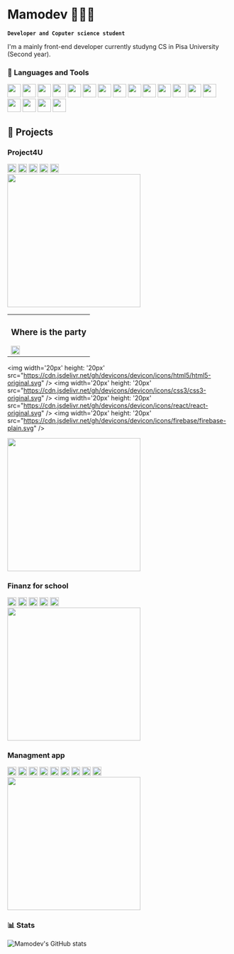 # Mamodev 👨🏼‍💻

**`Developer and Coputer science student`**

I'm a mainly front-end developer currently studyng CS in <a>Pisa University</a> (Second year).

### 🧰 Languages and Tools
<div>
  <img width='30px' height: '30px' src="https://cdn.jsdelivr.net/gh/devicons/devicon/icons/javascript/javascript-original.svg" />
  <img width='30px' height: '30px' src="https://cdn.jsdelivr.net/gh/devicons/devicon/icons/typescript/typescript-original.svg" />
  <img width='30px' height: '30px' src="https://cdn.jsdelivr.net/gh/devicons/devicon/icons/html5/html5-original.svg" />
  <img width='30px' height: '30px' src="https://cdn.jsdelivr.net/gh/devicons/devicon/icons/css3/css3-original.svg" />
  <img width='30px' height: '30px' src="https://cdn.jsdelivr.net/gh/devicons/devicon/icons/sass/sass-original.svg" />
  <img width='30px' height: '30px' src="https://cdn.jsdelivr.net/gh/devicons/devicon/icons/java/java-original.svg" />
  <img width='30px' height: '30px' src="https://cdn.jsdelivr.net/gh/devicons/devicon/icons/bash/bash-original.svg" />
  <img width='30px' height: '30px' src="https://cdn.jsdelivr.net/gh/devicons/devicon/icons/firebase/firebase-plain.svg" />
  <img width='30px' height: '30px' src="https://cdn.jsdelivr.net/gh/devicons/devicon/icons/postgresql/postgresql-original-wordmark.svg" />
  <img width='30px' height: '30px' src="https://cdn.jsdelivr.net/gh/devicons/devicon/icons/mysql/mysql-original-wordmark.svg" />
  <img width='30px' height: '30px' src="https://cdn.jsdelivr.net/gh/devicons/devicon/icons/react/react-original.svg" />
  <img width='30px' height: '30px' src="https://cdn.jsdelivr.net/gh/devicons/devicon/icons/nextjs/nextjs-original-wordmark.svg" />
  <img width='30px' height: '30px' src="https://cdn.jsdelivr.net/gh/devicons/devicon/icons/electron/electron-original.svg" />
  <img width='30px' height: '30px' src="https://cdn.jsdelivr.net/gh/devicons/devicon/icons/redux/redux-original.svg" />
  <img width='30px' height: '30px' src="https://cdn.jsdelivr.net/gh/devicons/devicon/icons/docker/docker-original.svg" />
  <img width='30px' height: '30px' src="https://cdn.jsdelivr.net/gh/devicons/devicon/icons/git/git-original.svg" />
  <img width='30px' height: '30px' src="https://cdn.jsdelivr.net/gh/devicons/devicon/icons/vscode/vscode-original.svg" />
  <img width='30px' height: '30px' src="https://cdn.jsdelivr.net/gh/devicons/devicon/icons/nginx/nginx-original.svg" />
</div>

## 📝 Projects

  <h3> 
     Project4U
  </h3> 
  <div>
    <img width='20px' height: '20px' src="https://cdn.jsdelivr.net/gh/devicons/devicon/icons/javascript/javascript-original.svg" />
    <img width='20px' height: '20px' src="https://cdn.jsdelivr.net/gh/devicons/devicon/icons/html5/html5-original.svg" />
    <img width='20px' height: '20px' src="https://cdn.jsdelivr.net/gh/devicons/devicon/icons/css3/css3-original.svg" />
    <img width='20px' height: '20px' src="https://cdn.jsdelivr.net/gh/devicons/devicon/icons/sass/sass-original.svg" />
    <img width='20px' height: '20px' src="https://cdn.jsdelivr.net/gh/devicons/devicon/icons/react/react-original.svg" />
 
  </div>
   <img  width='300px' src="https://static.wixstatic.com/media/717ae6_2df1c532b96f4ac28e5705b99501bad5~mv2.png/v1/crop/x_126,y_0,w_1638,h_1080/fill/w_858,h_566,al_c,q_90,usm_0.66_1.00_0.01,enc_auto/projects.png" />
</p>
  

<table>
  <tr>
    <td> <h3> Where is the party </h3>
     <img width='20px' height: '20px' src="https://cdn.jsdelivr.net/gh/devicons/devicon/icons/javascript/javascript-original.svg" /> 
    </td>
 </tr>
</table>


<div>

   <img width='20px' height: '20px' src="https://cdn.jsdelivr.net/gh/devicons/devicon/icons/html5/html5-original.svg" />
   <img width='20px' height: '20px' src="https://cdn.jsdelivr.net/gh/devicons/devicon/icons/css3/css3-original.svg" />
   <img width='20px' height: '20px' src="https://cdn.jsdelivr.net/gh/devicons/devicon/icons/react/react-original.svg" />
   <img width='20px' height: '20px' src="https://cdn.jsdelivr.net/gh/devicons/devicon/icons/firebase/firebase-plain.svg" />
  
</div>
   
<img  width='300px' src="https://lh3.googleusercontent.com/u/0/d/18C7oUVOPNfq15WYHmxP6M3ZV5juU0Xcj=w2880-h1578-iv1" />


<h3> 
  Finanz for school
</h3> 
<div>
   <img width='20px' height: '20px' src="https://cdn.jsdelivr.net/gh/devicons/devicon/icons/javascript/javascript-original.svg" />
   <img width='20px' height: '20px' src="https://cdn.jsdelivr.net/gh/devicons/devicon/icons/html5/html5-original.svg" />
   <img width='20px' height: '20px' src="https://cdn.jsdelivr.net/gh/devicons/devicon/icons/css3/css3-original.svg" />
   <img width='20px' height: '20px' src="https://cdn.jsdelivr.net/gh/devicons/devicon/icons/react/react-original.svg" />
   <img width='20px' height: '20px' src="https://cdn.jsdelivr.net/gh/devicons/devicon/icons/firebase/firebase-plain.svg" />
</div>
<img  width='300px' src="https://lh3.googleusercontent.com/u/0/d/18C7oUVOPNfq15WYHmxP6M3ZV5juU0Xcj=w2880-h1578-iv1" />

<h3> 
  Managment app
</h3> 
<div>
  <img width='20px' height: '20px' src="https://cdn.jsdelivr.net/gh/devicons/devicon/icons/javascript/javascript-original.svg" />
  <img width='20px' height: '20px' src="https://cdn.jsdelivr.net/gh/devicons/devicon/icons/html5/html5-original.svg" />
  <img width='20px' height: '20px' src="https://cdn.jsdelivr.net/gh/devicons/devicon/icons/css3/css3-original.svg" />
  <img width='20px' height: '20px' src="https://cdn.jsdelivr.net/gh/devicons/devicon/icons/react/react-original.svg" />
  <img width='20px' height: '20px' src="https://cdn.jsdelivr.net/gh/devicons/devicon/icons/electron/electron-original.svg" />
  <img width='20px' height: '20px' src="https://cdn.jsdelivr.net/gh/devicons/devicon/icons/bash/bash-original.svg" />
  <img width='20px' height: '20px' src="https://cdn.jsdelivr.net/gh/devicons/devicon/icons/docker/docker-original.svg" />
  <img width='20px' height: '20px' src="https://cdn.jsdelivr.net/gh/devicons/devicon/icons/nginx/nginx-original.svg" />
  <img width='20px' height: '20px' src="https://cdn.jsdelivr.net/gh/devicons/devicon/icons/postgresql/postgresql-original-wordmark.svg" />
</div>
<img  width='300px' src="https://lh3.googleusercontent.com/u/0/d/18C7oUVOPNfq15WYHmxP6M3ZV5juU0Xcj=w2880-h1578-iv1" />

### 📊 Stats

![Mamodev's GitHub stats](https://github-readme-stats.vercel.app/api?username=mamodev&show_icons=true&theme=gruvbox)


